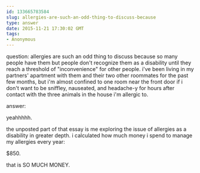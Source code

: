 ```yaml
---
id: 133665783584
slug: allergies-are-such-an-odd-thing-to-discuss-because
type: answer
date: 2015-11-21 17:30:02 GMT
tags:
- Anonymous
---
```

question: allergies are such an odd thing to discuss because so many people have them but people don't recognize them as a disability until they reach a threshold of "inconvenience" for other people. i've been living in my partners' apartment with them and their two other roommates for the past few months, but i'm almost confined to one room near the front door if i don't want to be sniffley, nauseated, and headache-y for hours after contact with the three animals in the house i'm allergic to.

answer: <p>yeahhhhh.</p><p>the unposted part of that essay is me exploring the issue of allergies as a disability in greater depth. i calculated how much money i spend to manage my allergies every year:</p><p>$850.</p><p>that is SO MUCH MONEY.</p>
